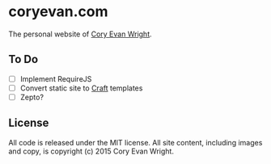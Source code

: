 coryevan.com
============
The personal website of [Cory Evan Wright](http://coryevan.com).

To Do
-----
- [ ] Implement RequireJS
- [ ] Convert static site to [Craft](http://buildwithcraft.com/) templates
- [ ] Zepto?

License
-------
All code is released under the MIT license. All site content, including images and copy, is copyright (c) 2015 Cory Evan Wright.
